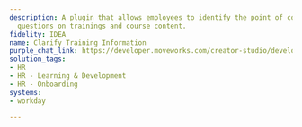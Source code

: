 ```yaml
---
description: A plugin that allows employees to identify the point of contact for any
  questions on trainings and course content.
fidelity: IDEA
name: Clarify Training Information
purple_chat_link: https://developer.moveworks.com/creator-studio/developer-tools/purple-chat-builder/?workspace=%7B%22title%22%3A%22My+Workspace%22%2C%22botSettings%22%3A%7B%7D%2C%22mocks%22%3A%5B%7B%22id%22%3A2877%2C%22title%22%3A%22Mock+1%22%2C%22transcript%22%3A%7B%22settings%22%3A%7B%22colorStyle%22%3A%22LIGHT%22%2C%22startTime%22%3A%2211%3A43+AM%22%2C%22defaultPerson%22%3A%22ELLEN%22%2C%22editable%22%3Atrue%7D%2C%22messages%22%3A%5B%7B%22from%22%3A%22USER%22%2C%22text%22%3A%22%3Cp%3EI+have+questions+about+one+of+my+trainings.+Who+can+I+talk+to%3F%3Cbr%3E%3C%2Fp%3E%22%7D%2C%7B%22from%22%3A%22BOT%22%2C%22text%22%3A%22%3Cp%3EWhich+training+are+you+referring+to%3F%3Cbr%3E%3C%2Fp%3E%22%2C%22cards%22%3A%5B%7B%22title%22%3A%22%3Cp%3EIntroduction+to+TypeScript%3Cb%3E%3A+%3C%2Fb%3EIn+progress%3Cbr%3E%3C%2Fp%3E%22%7D%2C%7B%22title%22%3A%22%3Cp%3EAdvanced+Node.js%3A+In+Progress%3Cbr%3E%3C%2Fp%3E%22%7D%5D%7D%2C%7B%22from%22%3A%22USER%22%2C%22text%22%3A%22%3Cp%3EI+think+the+course+material+is+wrong+for+the+Typescript+course.%3Cbr%3E%3C%2Fp%3E%22%7D%2C%7B%22from%22%3A%22BOT%22%2C%22text%22%3A%22%3Cp%3EFor+questions+about+%3Ci%3EIntroduction+to+TypeScript%3C%2Fi%3E%2C+the+point+of+contact+is+Chris+Patterson.%3Cbr%3E%3C%2Fp%3E%22%2C%22cards%22%3A%5B%7B%22title%22%3A%22Here+is+a+draft+message+to+send+them%22%2C%22text%22%3A%22Hey+Chris%2C+I+think+that+something+is+wrong+in+the+Introduction+to+Typescript+course.+Can+we+meet+up+to+discuss+some+corrections.%22%7D%5D%7D%5D%7D%7D%5D%7D
solution_tags:
- HR
- HR - Learning & Development
- HR - Onboarding
systems:
- workday

---
```

